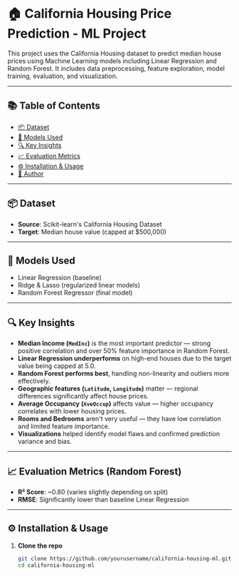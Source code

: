 # 🏠 California Housing Price Prediction - ML Project

This project uses the California Housing dataset to predict median house prices using Machine Learning models including Linear Regression and Random Forest. It includes data preprocessing, feature exploration, model training, evaluation, and visualization.

---

## 📚 Table of Contents
- [📦 Dataset](#-dataset)
- [🧠 Models Used](#-models-used)
- [🔍 Key Insights](#-key-insights)
- [📈 Evaluation Metrics](#-evaluation-metrics)
- [⚙️ Installation & Usage](#️-installation--usage)
- [👤 Author](#-author)

---

## 📦 Dataset
- **Source**: Scikit-learn's California Housing Dataset  
- **Target**: Median house value (capped at $500,000)

---

## 🧠 Models Used
- Linear Regression (baseline)
- Ridge & Lasso (regularized linear models)
- Random Forest Regressor (final model)

---

## 🔍 Key Insights

- **Median Income (`MedInc`)** is the most important predictor — strong positive correlation and over 50% feature importance in Random Forest.
- **Linear Regression underperforms** on high-end houses due to the target value being capped at 5.0.
- **Random Forest performs best**, handling non-linearity and outliers more effectively.
- **Geographic features (`Latitude`, `Longitude`)** matter — regional differences significantly affect house prices.
- **Average Occupancy (`AveOccup`)** affects value — higher occupancy correlates with lower housing prices.
- **Rooms and Bedrooms** aren't very useful — they have low correlation and limited feature importance.
- **Visualizations** helped identify model flaws and confirmed prediction variance and bias.

---

## 📈 Evaluation Metrics (Random Forest)

- **R² Score**: ~0.80 (varies slightly depending on split)
- **RMSE**: Significantly lower than baseline Linear Regression

---

## ⚙️ Installation & Usage

1. **Clone the repo**
   ```bash
   git clone https://github.com/yourusername/california-housing-ml.git
   cd california-housing-ml


